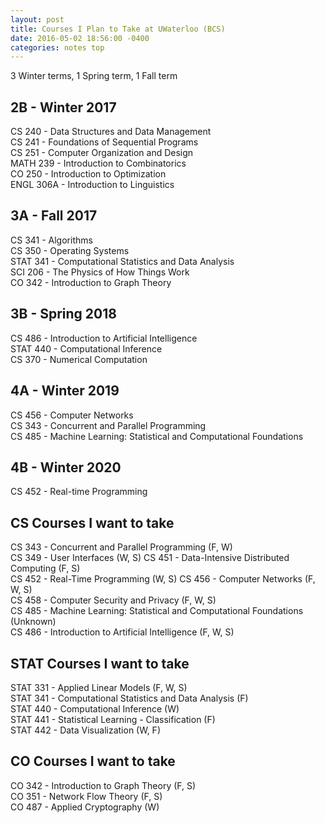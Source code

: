 ```yaml
---
layout: post
title: Courses I Plan to Take at UWaterloo (BCS)
date: 2016-05-02 18:56:00 -0400
categories: notes top
---
```


3 Winter terms, 1 Spring term, 1 Fall term

2B - Winter 2017
---
CS 240 - Data Structures and Data Management  
CS 241 - Foundations of Sequential Programs  
CS 251 - Computer Organization and Design  
MATH 239 - Introduction to Combinatorics  
CO 250 - Introduction to Optimization  
ENGL 306A - Introduction to Linguistics

3A - Fall 2017
---  
CS 341 - Algorithms  
CS 350 - Operating Systems  
STAT 341 - Computational Statistics and Data Analysis  
SCI 206 - The Physics of How Things Work  
CO 342 - Introduction to Graph Theory

3B - Spring 2018
---  
CS 486 - Introduction to Artificial Intelligence  
STAT 440 - Computational Inference  
CS 370 - Numerical Computation  


4A - Winter 2019
---
CS 456 - Computer Networks  
CS 343 - Concurrent and Parallel Programming  
CS 485 - Machine Learning: Statistical and Computational Foundations  


4B - Winter 2020
---
CS 452 - Real-time Programming  



CS Courses I want to take
---
CS 343 - Concurrent and Parallel Programming (F, W)  
CS 349 - User Interfaces (W, S)
CS 451 - Data-Intensive Distributed Computing (F, S)    
CS 452 - Real-Time Programming (W, S)
CS 456 - Computer Networks (F, W, S)  
CS 458 - Computer Security and Privacy (F, W, S)  
CS 485 - Machine Learning: Statistical and Computational Foundations (Unknown)  
CS 486 - Introduction to Artificial Intelligence (F, W, S)  

STAT Courses I want to take
---
STAT 331 - Applied Linear Models (F, W, S)  
STAT 341 - Computational Statistics and Data Analysis (F)  
STAT 440 - Computational Inference (W)  
STAT 441 - Statistical Learning - Classification (F)  
STAT 442 - Data Visualization (W, F)  

CO Courses I want to take
---
CO 342 - Introduction to Graph Theory (F, S)  
CO 351 - Network Flow Theory (F, S)  
CO 487 - Applied Cryptography (W)  
